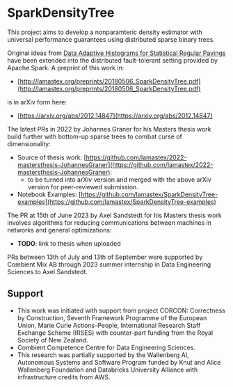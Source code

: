 # SparkDensityTree

This project aims to develop a nonparamteric density estimator with universal performance guarantees using distributed sparse binary trees.

Original ideas from [Data Adaptive Histograms for Statistical Regular Pavings](http://lamastex.org/preprints/20161121optMAPMDE.pdf) 
have been extended into the distributed fault-tolerant setting provided by Apache Spark. 
A preprint of this work in:

- [http://lamastex.org/preprints/20180506_SparkDensityTree.pdf](http://lamastex.org/preprints/20180506_SparkDensityTree.pdf) 

is in arXiv form here:

- [https://arxiv.org/abs/2012.14847](https://arxiv.org/abs/2012.14847)

The latest PRs in 2022 by Johannes Graner for his Masters thesis work build further with bottom-up sparse trees to combat curse of dimensionality:

- Source of thesis work: [https://github.com/lamastex/2022-mastersthesis-JohannesGraner](https://github.com/lamastex/2022-mastersthesis-JohannesGraner):
  - to be turned into arXiv version and merged with the above arXiv version for peer-reviewed submission.
- Notebook Examples: [https://github.com/lamastex/SparkDensityTree-examples](https://github.com/lamastex/SparkDensityTree-examples)

The PR at 15th of June 2023 by Axel Sandstedt for his Masters thesis work involves algorithms for reducing communications between machines in networks and general optimizations:

- **TODO**: link to thesis when uploaded

PRs between 13th of July and 13th of September were supported by Combient Mix AB through 2023 summer internship in Data Engineering Sciences to Axel Sandstedt.

## Support

- This work was initiated with support from project CORCON: Correctness by
Construction, Seventh Framework Programme of the European Union, Marie
Curie Actions-People, International Research Staff Exchange Scheme (IRSES)
with counter-part funding from the Royal Society of New Zealand. 
- Combient Competence Centre for Data Engineering Sciences.
- This research was partially supported by the Wallenberg AI, Autonomous Systems and Software Program funded by Knut and Alice Wallenberg Foundation and Databricks University Alliance with infrastructure credits from AWS.
